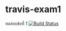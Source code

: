 # travis-exam1
ทดสอบข้อที่ 1 
[![Build Status](https://travis-ci.org/571998024/travis-exam1.svg?branch=master)](https://travis-ci.org/571998024/travis-exam1)